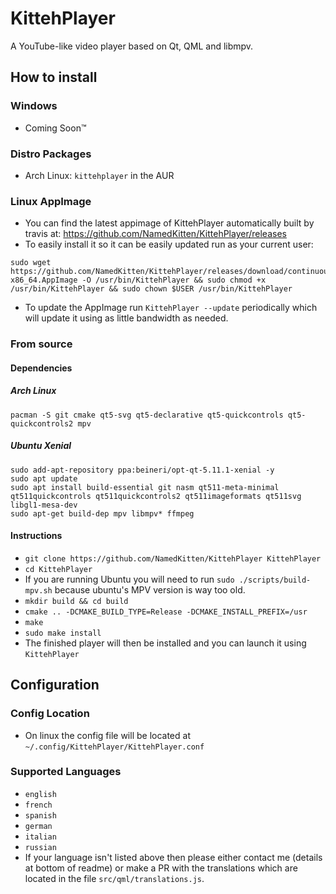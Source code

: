 # KittehPlayer
A YouTube-like video player based on Qt, QML and libmpv. 

## How to install
### Windows
- Coming Soon:tm:

### Distro Packages
- Arch Linux: `kittehplayer` in the AUR

### Linux AppImage
- You can find the latest appimage of KittehPlayer automatically built by travis at: https://github.com/NamedKitten/KittehPlayer/releases
- To easily install it so it can be easily updated run as your current user:
```
sudo wget https://github.com/NamedKitten/KittehPlayer/releases/download/continuous/KittehPlayer-x86_64.AppImage -O /usr/bin/KittehPlayer && sudo chmod +x /usr/bin/KittehPlayer && sudo chown $USER /usr/bin/KittehPlayer
```
- To update the AppImage run `KittehPlayer --update` periodically which will update it using as little bandwidth as needed. 


### From source
#### Dependencies
##### Arch Linux
```
pacman -S git cmake qt5-svg qt5-declarative qt5-quickcontrols qt5-quickcontrols2 mpv
```
##### Ubuntu Xenial 
``` 
sudo add-apt-repository ppa:beineri/opt-qt-5.11.1-xenial -y
sudo apt update
sudo apt install build-essential git nasm qt511-meta-minimal qt511quickcontrols qt511quickcontrols2 qt511imageformats qt511svg libgl1-mesa-dev
sudo apt-get build-dep mpv libmpv* ffmpeg
```
#### Instructions 
- `git clone https://github.com/NamedKitten/KittehPlayer KittehPlayer`
- `cd KittehPlayer`
- If you are running Ubuntu you will need to run `sudo ./scripts/build-mpv.sh` because ubuntu's MPV version is way too old.
- `mkdir build && cd build`
- `cmake .. -DCMAKE_BUILD_TYPE=Release -DCMAKE_INSTALL_PREFIX=/usr`
- `make`
- `sudo make install`
- The finished player will then be installed and you can launch it using `KittehPlayer`

## Configuration
### Config Location
- On linux the config file will be located at `~/.config/KittehPlayer/KittehPlayer.conf`
### Supported Languages
- `english`
- `french`
- `spanish`
- `german`
- `italian`
- `russian`
- If your language isn't listed above then please either contact me (details at bottom of readme) or make a PR with the translations which are located in the file `src/qml/translations.js`.


